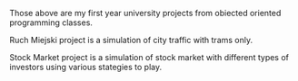 Those above are my first year university projects from obiected oriented programming classes.

Ruch Miejski project is a simulation of city traffic with trams only.

Stock Market project is a simulation of stock market with different types of investors using various stategies to play.
